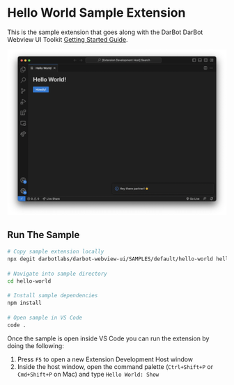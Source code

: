 # Hello World Sample Extension

This is the sample extension that goes along with the DarBot DarBot Webview UI Toolkit [Getting Started Guide](https://github.com/darbotlabs/darbot-webview-ui/blob/main/docs/getting-started.md).

![A screenshot of the sample extension.](./assets/hello-world.png)

## Run The Sample

```bash
# Copy sample extension locally  
npx degit darbotlabs/darbot-webview-ui/SAMPLES/default/hello-world hello-world

# Navigate into sample directory
cd hello-world

# Install sample dependencies
npm install

# Open sample in VS Code
code .
```

Once the sample is open inside VS Code you can run the extension by doing the following:

1. Press `F5` to open a new Extension Development Host window
2. Inside the host window, open the command palette (`Ctrl+Shift+P` or `Cmd+Shift+P` on Mac) and type `Hello World: Show`
